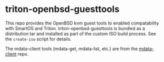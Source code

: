 # triton-openbsd-guesttools

This repo provides the OpenBSD kvm guest tools to enabled compatability with
SmartOS and Triton. triton-openbsd-guesttools is bundled as a distribution tar and installed as part of the custom ISO build process. See the `create-iso` script for details.

The mdata-client tools (mdata-get, mdata-list, etc.) are from the [mdata-client](https://github.com/joyent/mdata-client) repo.
